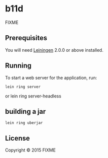 # b11d

FIXME

## Prerequisites

You will need [Leiningen][] 2.0.0 or above installed.

[leiningen]: https://github.com/technomancy/leiningen

## Running

To start a web server for the application, run:

    lein ring server

or
    lein ring server-headless

## building a jar

    lein ring uberjar

## License

Copyright © 2015 FIXME
